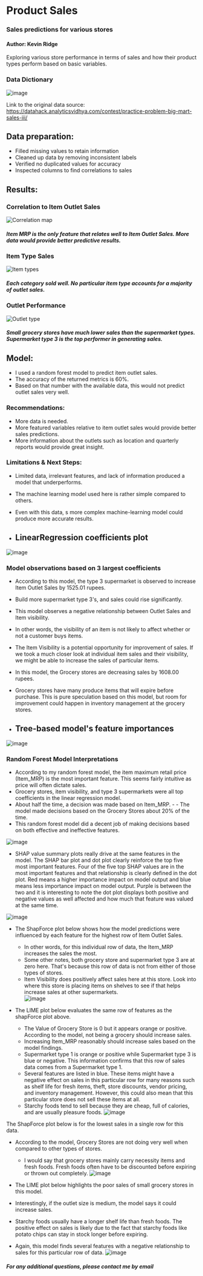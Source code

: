 # **Product Sales**
### **Sales predictions for various stores**
#### Author: Kevin Ridge

Exploring various store performance in terms of sales and how their product types perform based on basic variables.

### **Data Dictionary**
![image](https://user-images.githubusercontent.com/126993169/230653647-9deec3e4-4899-4ad0-92b8-d38054aa5be6.png)

Link to the original data source: https://datahack.analyticsvidhya.com/contest/practice-problem-big-mart-sales-iii/

## **Data preparation:**
- Filled missing values to retain information
- Cleaned up data by removing inconsistent labels
- Verified no duplicated values for accuracy
- Inspected columns to find correlations to sales

## **Results:**
### **Correlation to Item Outlet Sales**
![Correlation map](https://user-images.githubusercontent.com/126993169/230656021-4276269c-8da3-47a4-8d65-43febada6d29.png)
##### **Item MRP is the only feature that relates well to Item Outlet Sales. More data would provide better predictive results.**

### **Item Type Sales**
![Item types](https://user-images.githubusercontent.com/126993169/230657020-2beecd76-bb4f-4ee7-be4b-54bb8feac4c0.png)
##### **Each category sold well. No particular item type accounts for a majority of outlet sales.** 

### **Outlet Performance**
![Outlet type](https://user-images.githubusercontent.com/126993169/230658087-0ddcd73a-5e50-4920-b9d8-4f0c5d439087.png)
##### **Small grocery stores have much lower sales than the supermarket types. Supermarket type 3 is the top performer in generating sales.**

## **Model:**
- I used a random forest model to predict item outlet sales.
- The accuracy of the returned metrics is 60%.
- Based on that number with the available data, this would not predict outlet sales very well.
### **Recommendations:**
- More data is needed.
- More featured variables relative to item outlet sales would provide better sales predictions.
- More information about the outlets such as location and quarterly reports would provide great insight.
### **Limitations & Next Steps:**
- Limited data, irrelevant features, and lack of information produced a model that underperforms.
- The machine learning model used here is rather simple compared to others.
- Even with this data, s more complex machine-learning model could produce more accurate results.

- ## **LinearRegression coefficients plot**
![image](https://github.com/Kridge42/Product-Sales/assets/126993169/70d0e7e6-93d6-4a47-84fe-c0fb2aa6b342)

### **Model observations based on 3 largest coefficients**
- According to this model, the type 3 supermarket is observed to increase Item Outlet Sales by 1525.01 rupees. 
 - Build more supermarket type 3's, and sales could rise significantly.
- This model observes a negative relationship between Outlet Sales and Item visibility.
 - In other words, the visibility of an item is not likely to affect whether or not a customer buys items.
 - The Item Visibility is a potential opportunity for improvement of sales. If we took a much closer look at individual item sales and their visibility, we might be able to increase the sales of particular items.
- In this model, the Grocery stores are decreasing sales by 1608.00 rupees.
 - Grocery stores have many produce items that will expire before purchase. This is pure speculation based on this model, but room for improvement could happen in inventory management at the grocery stores.


- ## **Tree-based model's feature importances**
![image](https://github.com/Kridge42/Product-Sales/assets/126993169/cfbcf01c-315b-4e66-a853-48b50545b65a)

### **Random Forest Model Interpretations**
- According to my random forest model, the item maximum retail price (Item_MRP) is the most important feature. This seems fairly intuitive as price will often dictate sales. 
- Grocery stores, item visibility, and type 3 supermarkets were all top coefficients in the linear regression model. 
- About half the time, a decision was made based on Item_MRP. - - The model made decisions based on the Grocery Stores about 20% of the time.
- This random forest model did a decent job of making decisions based on both effective and ineffective features.

![image](https://github.com/Kridge42/Product-Sales/assets/126993169/5d69afe1-0066-4b15-a142-42f3c8b2c05d)

- SHAP value summary plots really drive at the same features in the model. The SHAP bar plot and dot plot clearly reinforce the top five most important features. Four of the five top SHAP values are in the most important features and that relationship is clearly defined in the dot plot. Red means a higher importance impact on model output and blue means less importance impact on model output. Purple is between the two and it is interesting to note the dot plot displays both positive and negative values as well affected and how much that feature was valued at the same time.   

![image](https://github.com/Kridge42/Product-Sales/assets/126993169/20876498-58b3-45a9-9bfb-044ddb2122de)

- The ShapForce plot below shows how the model predictions were influenced by each feature for the highest row of Item Outlet Sales.
   - In other words, for this individual row of data, the Item_MRP increases the sales the most.
   - Some other notes, both grocery store and supermarket type 3 are at zero here. That's because this row of data is not from either of those types of stores.
   - Item Visibility does positively affect sales here at this store. Look into where this store is placing items on shelves to see if that helps increase sales at other supermarkets.   
![image](https://github.com/Kridge42/Product-Sales/assets/126993169/e6696098-b526-465c-9ec4-1dca13f3dcd5)


- The LIME plot below evaluates the same row of features as the shapForce plot above.
  - The Value of Grocery Store is 0 but it appears orange or positive. According to the model, not being a grocery should increase sales.
  - Increasing Item_MRP reasonably should increase sales based on the model findings.
  - Supermarket type 1 is orange or positive while Supermarket type 3 is blue or negative. This information confirms that this row of sales data comes from a Supermarket type 1. 
  - Several features are listed in blue. These items might have a negative effect on sales in this particular row for many reasons such as shelf life for fresh items, theft, store discounts, vendor pricing, and inventory management. However, this could also mean that this particular store does not sell these items at all.
  - Starchy foods tend to sell because they are cheap, full of calories, and are usually pleasure foods.
![image](https://github.com/Kridge42/Product-Sales/assets/126993169/62bec72b-fa57-4588-b9d6-719cf9d5c140)


The ShapForce plot below is for the lowest sales in a single row for this data.
- According to the model, Grocery Stores are not doing very well when compared to other types of stores.
  - I would say that grocery stores mainly carry necessity items and fresh foods. Fresh foods often have to be discounted before expiring or thrown out completely.
![image](https://github.com/Kridge42/Product-Sales/assets/126993169/195cc8da-8b9a-4de3-a2e6-0977dba61bd3)


- The LIME plot below highlights the poor sales of small grocery stores in this model.
 - Interestingly, if the outlet size is medium, the model says it could increase sales.
 - Starchy foods usually have a longer shelf life than fresh foods. The positive effect on sales is likely due to the fact that starchy foods like potato chips can stay in stock longer before expiring.
 - Again, this model finds several features with a negative relationship to sales for this particular row of data.
![image](https://github.com/Kridge42/Product-Sales/assets/126993169/62634e25-6e86-4e02-9900-26a1e18db1b6)


##### **For any additional questions, please contact me by email**
